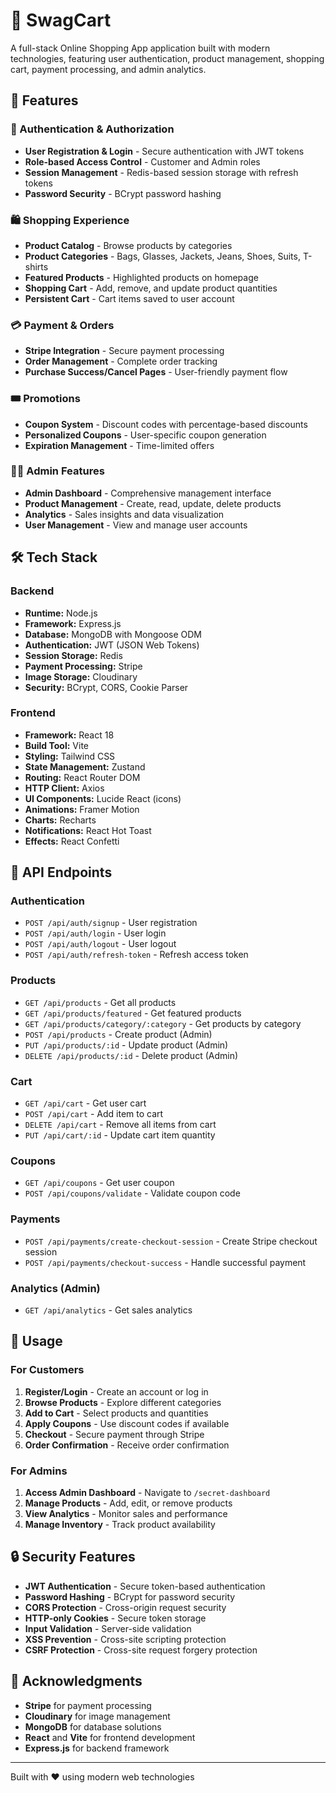 ﻿# 🛒 SwagCart

A full-stack Online Shopping App application built with modern technologies, featuring user authentication, product management, shopping cart, payment processing, and admin analytics.



## 🚀 Features

### 🔐 Authentication & Authorization
- **User Registration & Login** - Secure authentication with JWT tokens
- **Role-based Access Control** - Customer and Admin roles
- **Session Management** - Redis-based session storage with refresh tokens
- **Password Security** - BCrypt password hashing

### 🛍️ Shopping Experience
- **Product Catalog** - Browse products by categories
- **Product Categories** - Bags, Glasses, Jackets, Jeans, Shoes, Suits, T-shirts
- **Featured Products** - Highlighted products on homepage
- **Shopping Cart** - Add, remove, and update product quantities
- **Persistent Cart** - Cart items saved to user account

### 💳 Payment & Orders
- **Stripe Integration** - Secure payment processing
- **Order Management** - Complete order tracking
- **Purchase Success/Cancel Pages** - User-friendly payment flow

### 🎟️ Promotions
- **Coupon System** - Discount codes with percentage-based discounts
- **Personalized Coupons** - User-specific coupon generation
- **Expiration Management** - Time-limited offers

### 👨‍💼 Admin Features
- **Admin Dashboard** - Comprehensive management interface
- **Product Management** - Create, read, update, delete products
- **Analytics** - Sales insights and data visualization
- **User Management** - View and manage user accounts

## 🛠️ Tech Stack

### Backend
- **Runtime:** Node.js
- **Framework:** Express.js
- **Database:** MongoDB with Mongoose ODM
- **Authentication:** JWT (JSON Web Tokens)
- **Session Storage:** Redis
- **Payment Processing:** Stripe
- **Image Storage:** Cloudinary
- **Security:** BCrypt, CORS, Cookie Parser

### Frontend
- **Framework:** React 18
- **Build Tool:** Vite
- **Styling:** Tailwind CSS
- **State Management:** Zustand
- **Routing:** React Router DOM
- **HTTP Client:** Axios
- **UI Components:** Lucide React (icons)
- **Animations:** Framer Motion
- **Charts:** Recharts
- **Notifications:** React Hot Toast
- **Effects:** React Confetti

## 🔧 API Endpoints

### Authentication
- `POST /api/auth/signup` - User registration
- `POST /api/auth/login` - User login
- `POST /api/auth/logout` - User logout
- `POST /api/auth/refresh-token` - Refresh access token

### Products
- `GET /api/products` - Get all products
- `GET /api/products/featured` - Get featured products
- `GET /api/products/category/:category` - Get products by category
- `POST /api/products` - Create product (Admin)
- `PUT /api/products/:id` - Update product (Admin)
- `DELETE /api/products/:id` - Delete product (Admin)

### Cart
- `GET /api/cart` - Get user cart
- `POST /api/cart` - Add item to cart
- `DELETE /api/cart` - Remove all items from cart
- `PUT /api/cart/:id` - Update cart item quantity

### Coupons
- `GET /api/coupons` - Get user coupon
- `POST /api/coupons/validate` - Validate coupon code

### Payments
- `POST /api/payments/create-checkout-session` - Create Stripe checkout session
- `POST /api/payments/checkout-success` - Handle successful payment

### Analytics (Admin)
- `GET /api/analytics` - Get sales analytics

## 🎯 Usage

### For Customers
1. **Register/Login** - Create an account or log in
2. **Browse Products** - Explore different categories
3. **Add to Cart** - Select products and quantities
4. **Apply Coupons** - Use discount codes if available
5. **Checkout** - Secure payment through Stripe
6. **Order Confirmation** - Receive order confirmation

### For Admins
1. **Access Admin Dashboard** - Navigate to `/secret-dashboard`
2. **Manage Products** - Add, edit, or remove products
3. **View Analytics** - Monitor sales and performance
4. **Manage Inventory** - Track product availability

## 🔒 Security Features

- **JWT Authentication** - Secure token-based authentication
- **Password Hashing** - BCrypt for password security
- **CORS Protection** - Cross-origin request security
- **HTTP-only Cookies** - Secure token storage
- **Input Validation** - Server-side validation
- **XSS Prevention** - Cross-site scripting protection
- **CSRF Protection** - Cross-site request forgery protection



## 🙏 Acknowledgments

- **Stripe** for payment processing
- **Cloudinary** for image management
- **MongoDB** for database solutions
- **React** and **Vite** for frontend development
- **Express.js** for backend framework

---


Built with ❤️ using modern web technologies


